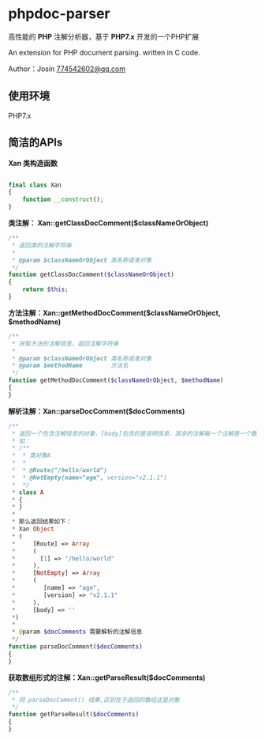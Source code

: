 # phpdoc-parser

高性能的 **PHP** 注解分析器，基于 **PHP7.x** 开发的一个PHP扩展

An extension for PHP document parsing. written in C code.

Author：Josin <774542602@qq.com>

## 使用环境 ##

PHP7.x

## 简洁的APIs ##


**Xan 类构造函数**

```php

final class Xan
{
	function __construct();
}

```

**类注解： Xan::getClassDocComment($classNameOrObject)**

```php
/**
 * 返回类的注解字符串
 * 
 * @param $classNameOrObject 类名称或者对象
 */
function getClassDocComment($classNameOrObject)
{
	return $this;
}
```


**方法注解：Xan::getMethodDocComment($classNameOrObject, $methodName)**

```php
/**
 * 获取方法的注解信息，返回注解字符串
 *
 * @param $classNameOrObject 类名称或者对象
 * @param $methodName        方法名
 */
function getMethodDocComment($classNameOrObject, $methodName)
{
}
```

**解析注解：Xan::parseDocComment($docComments)**

```php
/**
 * 返回一个包含注解信息的对象，[body]包含的是说明信息，其余的注解每一个注解是一个数组
 * 如：
 * /**
 *  * 类对象A
 *  *
 *  * @Route("/hello/world")
 *  * @NotEmpty(name="age", version="v2.1.1")
 *  */
 * class A
 * {
 * }
 *
 * 那么返回结果如下：
 * Xan Object
 * (
 *     [Route] => Array
 *     (
 *       [1] => "/hello/world"
 *     ),
 *     [NotEmpty] => Array
 *     (
 *        [name] => "age",
 *        [version] => "v2.1.1"
 *     ),
 *     [body] => ''
 *)
 *
 * @param $docComments 需要解析的注解信息
 */
function parseDocComment($docComments)
{
}
```

**获取数组形式的注解：Xan::getParseResult($docComments)**

```php
/**
 * 同 parseDocComent() 结果,区别在于返回的数组还是对象
 */
function getParseResult($docComments)
{
}
```




